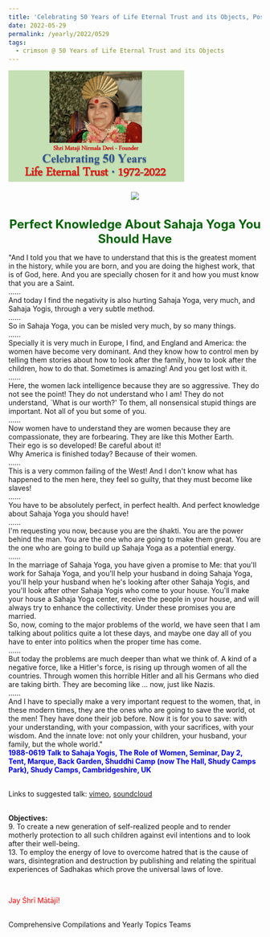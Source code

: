 ```yaml
---
title: 'Celebrating 50 Years of Life Eternal Trust and its Objects, Post 16'
date: 2022-05-29
permalink: /yearly/2022/0529
tags:
  - crimson @ 50 Years of Life Eternal Trust and its Objects
---
```


<div style="text-align: left"><img src="/images/Celebrating50YearsLET.png" width="350" /></div><br>

<div style="text-align: center"><img src="/images/image980_Balwant_Kumbhojkar_Collection.jpg" /></div>

<br>
<p style="color:DarkGreen; text-align:center">
<font size="+2"><b>Perfect Knowledge About Sahaja Yoga You Should Have</b><br></font>
</p>

<p>
"And I told you that we have to understand that this is the greatest moment in the history, while you are born, and you are doing the highest work, that is of God, here. And you are specially chosen for it and how you must know that you are a Saint.<br>
......<br>
And today I find the negativity is also hurting Sahaja Yoga, very much, and Sahaja Yogis, through a very subtle method.<br>
......<br>
So in Sahaja Yoga, you can be misled very much, by so many things.<br>
......<br>
Specially it is very much in Europe, I find, and England and America: the women have become very dominant. And they know how to control men by telling them stories about how to look after the family, how to look after the children, how to do that. Sometimes is amazing! And you get lost with it. <br>
......<br>
Here, the women lack intelligence because they are so aggressive. They do not see the point! They do not understand who I am! They do not understand, `What is our worth?' To them, all nonsensical stupid things are important. Not all of you but some of you.<br>
......<br>
Now women have to understand they are women because they are compassionate, they are forbearing. They are like this Mother Earth.<br>
Their ego is so developed! Be careful about it!<br>
Why America is finished today? Because of their women.<br>
......<br>
This is a very common failing of the West! And I don't know what has happened to the men here, they feel so guilty, that they must become like slaves!<br>
......<br>
You have to be absolutely perfect, in perfect health. And perfect knowledge about Sahaja Yoga you should have!<br>
......<br>
I'm requesting you now, because you are the śhakti. You are the power behind the man. You are the one who are going to make them great. You are the one who are going to build up Sahaja Yoga as a potential energy. <br>
......<br>
In the marriage of Sahaja Yoga, you have given a promise to Me: that you'll work for Sahaja Yoga, and you'll help your husband in doing Sahaja Yoga, you'll help your husband when he's looking after other Sahaja Yogis, and you'll look after other Sahaja Yogis who come to your house. You'll make your house a Sahaja Yoga center, receive the people in your house, and will always try to enhance the collectivity. Under these promises you are married.<br>
So, now, coming to the major problems of the world, we have seen that I am talking about politics quite a lot these days, and maybe one day all of you have to enter into politics when the proper time has come.<br>
......<br> 
But today the problems are much deeper than what we think of. A kind of a negative force, like a Hitler's force, is rising up through women of all the countries. Through women this horrible Hitler and all his Germans who died are taking birth. They are becoming like ... now, just like Nazis. <br>
......<br>
And I have to specially make a very important request to the women, that, in these modern times, they are the ones who are going to save the world, ot the men! They have done their job before. Now it is for you to save: with your understanding, with your compassion, with your sacrifices, with your wisdom. And the innate love: not only your children, your husband, your family, but the whole world."<br>
<font color="blue"><b>1988-0619 Talk to Sahaja Yogis, The Role of Women, Seminar, Day 2, Tent, Marque, Back Garden, Śhuddhi Camp (now The Hall, Shudy Camps Park), Shudy Camps, Cambridgeshire, UK</b></font><br>
</p>

<br>
Links to suggested talk: <a href="https://vimeo.com/137315968"> vimeo</a>, <a href="https://soundcloud.com/nirmala-vidya-portal/1988-0619-seminar-day-2-shudy"> soundcloud</a><br>
<br>

<p>
<b>Objectives:</b><br>
9. To create a new generation of self-realized people and to render motherly protection to all such children against evil intentions and to look after their well-being.<br>
13. To employ the energy of love to overcome hatred that is the cause of wars, disintegration and destruction by publishing and relating the spiritual experiences of Sadhakas which prove the universal laws of love.
</p>

<br>
<p style="color:red;">Jay Śhrī Mātājī!<br></p>

<br>
Comprehensive Compilations and Yearly Topics Teams